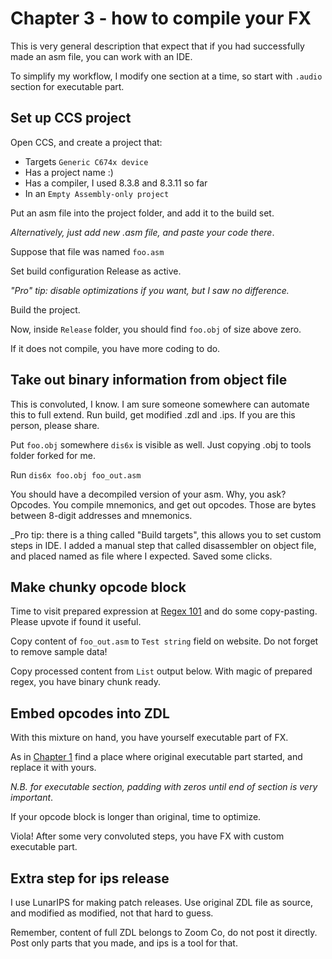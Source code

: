 # Chapter 3 - how to compile your FX
This is very general description that expect that if you had successfully made an asm file, you can work with an IDE.

To simplify my workflow, I modify one section at a time, so start with `.audio` section for executable part.

## Set up CCS project
Open CCS, and create a project that:

* Targets `Generic C674x device`
* Has a project name :)
* Has a compiler, I used 8.3.8 and 8.3.11 so far
* In an `Empty Assembly-only project`

Put an asm file into the project folder, and add it to the build set.

_Alternatively, just add new .asm file, and paste your code there_.

Suppose that file was named `foo.asm`

Set build configuration Release as active.

_"Pro" tip: disable optimizations if you want, but I saw no difference._

Build the project.

Now, inside `Release` folder, you should find `foo.obj` of size above zero.

If it does not compile, you have more coding to do.

## Take out binary information from object file
This is convoluted, I know. I am sure someone somewhere can automate this to full extend. Run build, get modified .zdl and .ips. If you are this person, please share.

Put `foo.obj` somewhere `dis6x` is visible as well. Just copying .obj to tools folder forked for me.

Run `dis6x foo.obj foo_out.asm`

You should have a decompiled version of your asm. Why, you ask? Opcodes. You compile mnemonics, and get out opcodes. Those are bytes between 8-digit addresses and mnemonics.

_Pro tip: there is a thing called "Build targets", this allows you to set custom steps in IDE. I added a manual step that called disassembler on object file, and placed named as file where I expected. Saved some clicks.

## Make chunky opcode block
Time to visit prepared expression at [Regex 101](https://regex101.com/r/yTVMQv) and do some copy-pasting. Please upvote if found it useful.

Copy content of `foo_out.asm` to `Test string` field on website. Do not forget to remove sample data!

Copy processed content from `List` output below. With magic of prepared regex, you have binary chunk ready.

## Embed opcodes into ZDL
With this mixture on hand, you have yourself executable part of FX.

As in [Chapter 1](CH_1.md) find a place where original executable part started, and replace it with yours.

_N.B. for executable section, padding with zeros until end of section is very important_.

If your opcode block is longer than original, time to optimize.

Viola! After some very convoluted steps, you have FX with custom executable part.

## Extra step for ips release
I use LunarIPS for making patch releases. Use original ZDL file as source, and modified as modified, not that hard to guess.

Remember, content of full ZDL belongs to Zoom Co, do not post it directly. Post only parts that you made, and ips is a tool for that.
